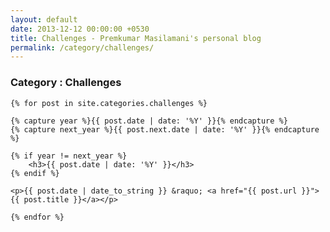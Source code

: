 ```yaml
---
layout: default
date: 2013-12-12 00:00:00 +0530
title: Challenges - Premkumar Masilamani's personal blog
permalink: /category/challenges/
---
```


<div class="post">
    <h3>Category : Challenges</h3>

    {% for post in site.categories.challenges %}

	{% capture year %}{{ post.date | date: '%Y' }}{% endcapture %}
	{% capture next_year %}{{ post.next.date | date: '%Y' }}{% endcapture %}

	{% if year != next_year %}
		<h3>{{ post.date | date: '%Y' }}</h3>
	{% endif %}

	<p>{{ post.date | date_to_string }} &raquo; <a href="{{ post.url }}">{{ post.title }}</a></p>

    {% endfor %}
</div>
<br/>
